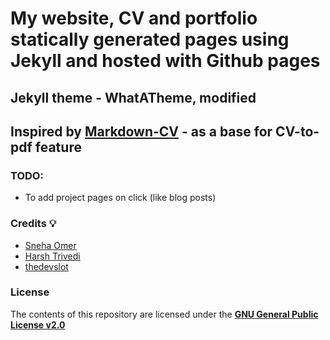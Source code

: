 # My website, CV and portfolio statically generated pages using Jekyll and hosted with Github pages
## Jekyll theme - WhatATheme, modified
## Inspired by [Markdown-CV](https://github.com/elipapa/markdown-cv) - as a base for CV-to-pdf feature

### TODO:
- To add project pages on click (like blog posts)

### Credits :bulb:
* [Sneha Omer](http://sassyecoder.github.io/)
* [Harsh Trivedi](http://harsh98trivedi.github.io/)
* [thedevslot](https://github.com/thedevslot/WhatATheme)


### License
The contents of this repository are licensed under the [**GNU General Public License v2.0**](LICENSE)
